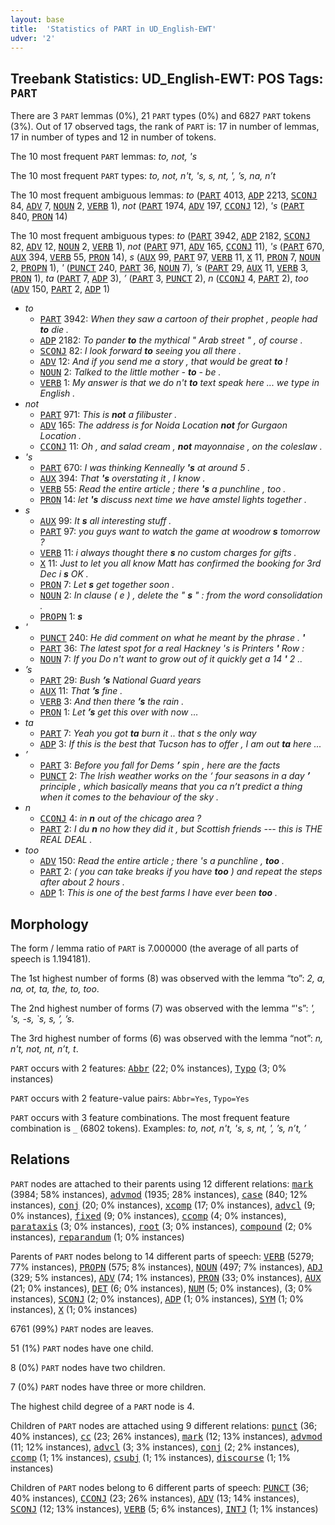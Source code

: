 ```yaml
---
layout: base
title:  'Statistics of PART in UD_English-EWT'
udver: '2'
---
```


## Treebank Statistics: UD_English-EWT: POS Tags: `PART`

There are 3 `PART` lemmas (0%), 21 `PART` types (0%) and 6827 `PART` tokens (3%).
Out of 17 observed tags, the rank of `PART` is: 17 in number of lemmas, 17 in number of types and 12 in number of tokens.

The 10 most frequent `PART` lemmas: <em>to, not, 's</em>

The 10 most frequent `PART` types:  <em>to, not, n't, 's, s, nt, ', ’s, na, n’t</em>

The 10 most frequent ambiguous lemmas: <em>to</em> (<tt><a href="en_ewt-pos-PART.html">PART</a></tt> 4013, <tt><a href="en_ewt-pos-ADP.html">ADP</a></tt> 2213, <tt><a href="en_ewt-pos-SCONJ.html">SCONJ</a></tt> 84, <tt><a href="en_ewt-pos-ADV.html">ADV</a></tt> 7, <tt><a href="en_ewt-pos-NOUN.html">NOUN</a></tt> 2, <tt><a href="en_ewt-pos-VERB.html">VERB</a></tt> 1), <em>not</em> (<tt><a href="en_ewt-pos-PART.html">PART</a></tt> 1974, <tt><a href="en_ewt-pos-ADV.html">ADV</a></tt> 197, <tt><a href="en_ewt-pos-CCONJ.html">CCONJ</a></tt> 12), <em>'s</em> (<tt><a href="en_ewt-pos-PART.html">PART</a></tt> 840, <tt><a href="en_ewt-pos-PRON.html">PRON</a></tt> 14)

The 10 most frequent ambiguous types:  <em>to</em> (<tt><a href="en_ewt-pos-PART.html">PART</a></tt> 3942, <tt><a href="en_ewt-pos-ADP.html">ADP</a></tt> 2182, <tt><a href="en_ewt-pos-SCONJ.html">SCONJ</a></tt> 82, <tt><a href="en_ewt-pos-ADV.html">ADV</a></tt> 12, <tt><a href="en_ewt-pos-NOUN.html">NOUN</a></tt> 2, <tt><a href="en_ewt-pos-VERB.html">VERB</a></tt> 1), <em>not</em> (<tt><a href="en_ewt-pos-PART.html">PART</a></tt> 971, <tt><a href="en_ewt-pos-ADV.html">ADV</a></tt> 165, <tt><a href="en_ewt-pos-CCONJ.html">CCONJ</a></tt> 11), <em>'s</em> (<tt><a href="en_ewt-pos-PART.html">PART</a></tt> 670, <tt><a href="en_ewt-pos-AUX.html">AUX</a></tt> 394, <tt><a href="en_ewt-pos-VERB.html">VERB</a></tt> 55, <tt><a href="en_ewt-pos-PRON.html">PRON</a></tt> 14), <em>s</em> (<tt><a href="en_ewt-pos-AUX.html">AUX</a></tt> 99, <tt><a href="en_ewt-pos-PART.html">PART</a></tt> 97, <tt><a href="en_ewt-pos-VERB.html">VERB</a></tt> 11, <tt><a href="en_ewt-pos-X.html">X</a></tt> 11, <tt><a href="en_ewt-pos-PRON.html">PRON</a></tt> 7, <tt><a href="en_ewt-pos-NOUN.html">NOUN</a></tt> 2, <tt><a href="en_ewt-pos-PROPN.html">PROPN</a></tt> 1), <em>'</em> (<tt><a href="en_ewt-pos-PUNCT.html">PUNCT</a></tt> 240, <tt><a href="en_ewt-pos-PART.html">PART</a></tt> 36, <tt><a href="en_ewt-pos-NOUN.html">NOUN</a></tt> 7), <em>’s</em> (<tt><a href="en_ewt-pos-PART.html">PART</a></tt> 29, <tt><a href="en_ewt-pos-AUX.html">AUX</a></tt> 11, <tt><a href="en_ewt-pos-VERB.html">VERB</a></tt> 3, <tt><a href="en_ewt-pos-PRON.html">PRON</a></tt> 1), <em>ta</em> (<tt><a href="en_ewt-pos-PART.html">PART</a></tt> 7, <tt><a href="en_ewt-pos-ADP.html">ADP</a></tt> 3), <em>’</em> (<tt><a href="en_ewt-pos-PART.html">PART</a></tt> 3, <tt><a href="en_ewt-pos-PUNCT.html">PUNCT</a></tt> 2), <em>n</em> (<tt><a href="en_ewt-pos-CCONJ.html">CCONJ</a></tt> 4, <tt><a href="en_ewt-pos-PART.html">PART</a></tt> 2), <em>too</em> (<tt><a href="en_ewt-pos-ADV.html">ADV</a></tt> 150, <tt><a href="en_ewt-pos-PART.html">PART</a></tt> 2, <tt><a href="en_ewt-pos-ADP.html">ADP</a></tt> 1)


* <em>to</em>
  * <tt><a href="en_ewt-pos-PART.html">PART</a></tt> 3942: <em>When they saw a cartoon of their prophet , people had <b>to</b> die .</em>
  * <tt><a href="en_ewt-pos-ADP.html">ADP</a></tt> 2182: <em>To pander <b>to</b> the mythical " Arab street " , of course .</em>
  * <tt><a href="en_ewt-pos-SCONJ.html">SCONJ</a></tt> 82: <em>I look forward <b>to</b> seeing you all there .</em>
  * <tt><a href="en_ewt-pos-ADV.html">ADV</a></tt> 12: <em>And if you send me a story , that would be great <b>to</b> !</em>
  * <tt><a href="en_ewt-pos-NOUN.html">NOUN</a></tt> 2: <em>Talked to the little mother - <b>to</b> - be .</em>
  * <tt><a href="en_ewt-pos-VERB.html">VERB</a></tt> 1: <em>My answer is that we do n't <b>to</b> text speak here ... we type in English .</em>
* <em>not</em>
  * <tt><a href="en_ewt-pos-PART.html">PART</a></tt> 971: <em>This is <b>not</b> a filibuster .</em>
  * <tt><a href="en_ewt-pos-ADV.html">ADV</a></tt> 165: <em>The address is for Noida Location <b>not</b> for Gurgaon Location .</em>
  * <tt><a href="en_ewt-pos-CCONJ.html">CCONJ</a></tt> 11: <em>Oh , and salad cream , <b>not</b> mayonnaise , on the coleslaw .</em>
* <em>'s</em>
  * <tt><a href="en_ewt-pos-PART.html">PART</a></tt> 670: <em>I was thinking Kenneally <b>'s</b> at around 5 .</em>
  * <tt><a href="en_ewt-pos-AUX.html">AUX</a></tt> 394: <em>That <b>'s</b> overstating it , I know .</em>
  * <tt><a href="en_ewt-pos-VERB.html">VERB</a></tt> 55: <em>Read the entire article ; there <b>'s</b> a punchline , too .</em>
  * <tt><a href="en_ewt-pos-PRON.html">PRON</a></tt> 14: <em>let <b>'s</b> discuss next time we have amstel lights together .</em>
* <em>s</em>
  * <tt><a href="en_ewt-pos-AUX.html">AUX</a></tt> 99: <em>It <b>s</b> all interesting stuff .</em>
  * <tt><a href="en_ewt-pos-PART.html">PART</a></tt> 97: <em>you guys want to watch the game at woodrow <b>s</b> tomorrow ?</em>
  * <tt><a href="en_ewt-pos-VERB.html">VERB</a></tt> 11: <em>i always thought there <b>s</b> no custom charges for gifts .</em>
  * <tt><a href="en_ewt-pos-X.html">X</a></tt> 11: <em>Just to let you all know Matt has confirmed the booking for 3rd Dec i <b>s</b> OK .</em>
  * <tt><a href="en_ewt-pos-PRON.html">PRON</a></tt> 7: <em>Let <b>s</b> get together soon .</em>
  * <tt><a href="en_ewt-pos-NOUN.html">NOUN</a></tt> 2: <em>In clause ( e ) , delete the " <b>s</b> " : from the word consolidation .</em>
  * <tt><a href="en_ewt-pos-PROPN.html">PROPN</a></tt> 1: <em><b>s</b></em>
* <em>'</em>
  * <tt><a href="en_ewt-pos-PUNCT.html">PUNCT</a></tt> 240: <em>He did comment on what he meant by the phrase . <b>'</b></em>
  * <tt><a href="en_ewt-pos-PART.html">PART</a></tt> 36: <em>The latest spot for a real Hackney 's is Printers <b>'</b> Row :</em>
  * <tt><a href="en_ewt-pos-NOUN.html">NOUN</a></tt> 7: <em>If you Do n't want to grow out of it quickly get a 14 <b>'</b> 2 ..</em>
* <em>’s</em>
  * <tt><a href="en_ewt-pos-PART.html">PART</a></tt> 29: <em>Bush <b>’s</b> National Guard years</em>
  * <tt><a href="en_ewt-pos-AUX.html">AUX</a></tt> 11: <em>That <b>’s</b> fine .</em>
  * <tt><a href="en_ewt-pos-VERB.html">VERB</a></tt> 3: <em>And then there <b>’s</b> the rain .</em>
  * <tt><a href="en_ewt-pos-PRON.html">PRON</a></tt> 1: <em>Let <b>’s</b> get this over with now …</em>
* <em>ta</em>
  * <tt><a href="en_ewt-pos-PART.html">PART</a></tt> 7: <em>Yeah you got <b>ta</b> burn it .. that s the only way</em>
  * <tt><a href="en_ewt-pos-ADP.html">ADP</a></tt> 3: <em>If this is the best that Tucson has to offer , I am out <b>ta</b> here ...</em>
* <em>’</em>
  * <tt><a href="en_ewt-pos-PART.html">PART</a></tt> 3: <em>Before you fall for Dems <b>’</b> spin , here are the facts</em>
  * <tt><a href="en_ewt-pos-PUNCT.html">PUNCT</a></tt> 2: <em>The Irish weather works on the ‘ four seasons in a day <b>’</b> principle , which basic­ally means that you ca n’t predict a thing when it comes to the behaviour of the sky .</em>
* <em>n</em>
  * <tt><a href="en_ewt-pos-CCONJ.html">CCONJ</a></tt> 4: <em>in <b>n</b> out of the chicago area ?</em>
  * <tt><a href="en_ewt-pos-PART.html">PART</a></tt> 2: <em>I du <b>n</b> no how they did it , but Scottish friends --- this is THE REAL DEAL .</em>
* <em>too</em>
  * <tt><a href="en_ewt-pos-ADV.html">ADV</a></tt> 150: <em>Read the entire article ; there 's a punchline , <b>too</b> .</em>
  * <tt><a href="en_ewt-pos-PART.html">PART</a></tt> 2: <em>( you can take breaks if you have <b>too</b> ) and repeat the steps after about 2 hours .</em>
  * <tt><a href="en_ewt-pos-ADP.html">ADP</a></tt> 1: <em>This is one of the best farms I have ever been <b>too</b> .</em>

## Morphology

The form / lemma ratio of `PART` is 7.000000 (the average of all parts of speech is 1.194181).

The 1st highest number of forms (8) was observed with the lemma “to”: <em>2, a, na, ot, ta, the, to, too</em>.

The 2nd highest number of forms (7) was observed with the lemma “'s”: <em>', 's, -s, `s, s, ’, ’s</em>.

The 3rd highest number of forms (6) was observed with the lemma “not”: <em>n, n't, not, nt, n’t, t</em>.

`PART` occurs with 2 features: <tt><a href="en_ewt-feat-Abbr.html">Abbr</a></tt> (22; 0% instances), <tt><a href="en_ewt-feat-Typo.html">Typo</a></tt> (3; 0% instances)

`PART` occurs with 2 feature-value pairs: `Abbr=Yes`, `Typo=Yes`

`PART` occurs with 3 feature combinations.
The most frequent feature combination is `_` (6802 tokens).
Examples: <em>to, not, n't, 's, s, nt, ', ’s, n’t, ’</em>


## Relations

`PART` nodes are attached to their parents using 12 different relations: <tt><a href="en_ewt-dep-mark.html">mark</a></tt> (3984; 58% instances), <tt><a href="en_ewt-dep-advmod.html">advmod</a></tt> (1935; 28% instances), <tt><a href="en_ewt-dep-case.html">case</a></tt> (840; 12% instances), <tt><a href="en_ewt-dep-conj.html">conj</a></tt> (20; 0% instances), <tt><a href="en_ewt-dep-xcomp.html">xcomp</a></tt> (17; 0% instances), <tt><a href="en_ewt-dep-advcl.html">advcl</a></tt> (9; 0% instances), <tt><a href="en_ewt-dep-fixed.html">fixed</a></tt> (9; 0% instances), <tt><a href="en_ewt-dep-ccomp.html">ccomp</a></tt> (4; 0% instances), <tt><a href="en_ewt-dep-parataxis.html">parataxis</a></tt> (3; 0% instances), <tt><a href="en_ewt-dep-root.html">root</a></tt> (3; 0% instances), <tt><a href="en_ewt-dep-compound.html">compound</a></tt> (2; 0% instances), <tt><a href="en_ewt-dep-reparandum.html">reparandum</a></tt> (1; 0% instances)

Parents of `PART` nodes belong to 14 different parts of speech: <tt><a href="en_ewt-pos-VERB.html">VERB</a></tt> (5279; 77% instances), <tt><a href="en_ewt-pos-PROPN.html">PROPN</a></tt> (575; 8% instances), <tt><a href="en_ewt-pos-NOUN.html">NOUN</a></tt> (497; 7% instances), <tt><a href="en_ewt-pos-ADJ.html">ADJ</a></tt> (329; 5% instances), <tt><a href="en_ewt-pos-ADV.html">ADV</a></tt> (74; 1% instances), <tt><a href="en_ewt-pos-PRON.html">PRON</a></tt> (33; 0% instances), <tt><a href="en_ewt-pos-AUX.html">AUX</a></tt> (21; 0% instances), <tt><a href="en_ewt-pos-DET.html">DET</a></tt> (6; 0% instances), <tt><a href="en_ewt-pos-NUM.html">NUM</a></tt> (5; 0% instances),  (3; 0% instances), <tt><a href="en_ewt-pos-SCONJ.html">SCONJ</a></tt> (2; 0% instances), <tt><a href="en_ewt-pos-ADP.html">ADP</a></tt> (1; 0% instances), <tt><a href="en_ewt-pos-SYM.html">SYM</a></tt> (1; 0% instances), <tt><a href="en_ewt-pos-X.html">X</a></tt> (1; 0% instances)

6761 (99%) `PART` nodes are leaves.

51 (1%) `PART` nodes have one child.

8 (0%) `PART` nodes have two children.

7 (0%) `PART` nodes have three or more children.

The highest child degree of a `PART` node is 4.

Children of `PART` nodes are attached using 9 different relations: <tt><a href="en_ewt-dep-punct.html">punct</a></tt> (36; 40% instances), <tt><a href="en_ewt-dep-cc.html">cc</a></tt> (23; 26% instances), <tt><a href="en_ewt-dep-mark.html">mark</a></tt> (12; 13% instances), <tt><a href="en_ewt-dep-advmod.html">advmod</a></tt> (11; 12% instances), <tt><a href="en_ewt-dep-advcl.html">advcl</a></tt> (3; 3% instances), <tt><a href="en_ewt-dep-conj.html">conj</a></tt> (2; 2% instances), <tt><a href="en_ewt-dep-ccomp.html">ccomp</a></tt> (1; 1% instances), <tt><a href="en_ewt-dep-csubj.html">csubj</a></tt> (1; 1% instances), <tt><a href="en_ewt-dep-discourse.html">discourse</a></tt> (1; 1% instances)

Children of `PART` nodes belong to 6 different parts of speech: <tt><a href="en_ewt-pos-PUNCT.html">PUNCT</a></tt> (36; 40% instances), <tt><a href="en_ewt-pos-CCONJ.html">CCONJ</a></tt> (23; 26% instances), <tt><a href="en_ewt-pos-ADV.html">ADV</a></tt> (13; 14% instances), <tt><a href="en_ewt-pos-SCONJ.html">SCONJ</a></tt> (12; 13% instances), <tt><a href="en_ewt-pos-VERB.html">VERB</a></tt> (5; 6% instances), <tt><a href="en_ewt-pos-INTJ.html">INTJ</a></tt> (1; 1% instances)

